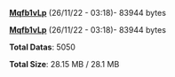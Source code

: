 [**Mqfb1vLp**](/data/Mqfb1vLp.txt) (26/11/22 - 03:18)- 83944 bytes

[**Mqfb1vLp**](/data/Mqfb1vLp.txt) (26/11/22 - 03:18)- 83944 bytes

**Total Datas**: 5050

**Total Size**: 28.15 MB / 28.1 MB